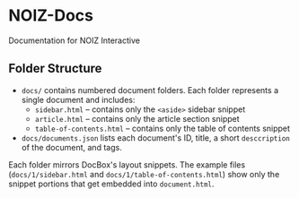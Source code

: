 # NOIZ-Docs

Documentation for NOIZ Interactive

## Folder Structure

- `docs/` contains numbered document folders. Each folder represents a single document and includes:
  - `sidebar.html` – contains only the `<aside>` sidebar snippet
  - `article.html` – contains only the article section snippet
  - `table-of-contents.html` – contains only the table of contents snippet
- `docs/documents.json` lists each document's ID, title, a short `desccription` of the document, and tags.

Each folder mirrors DocBox's layout snippets. The example files (`docs/1/sidebar.html` and `docs/1/table-of-contents.html`) show only the snippet portions that get embedded into `document.html`.
